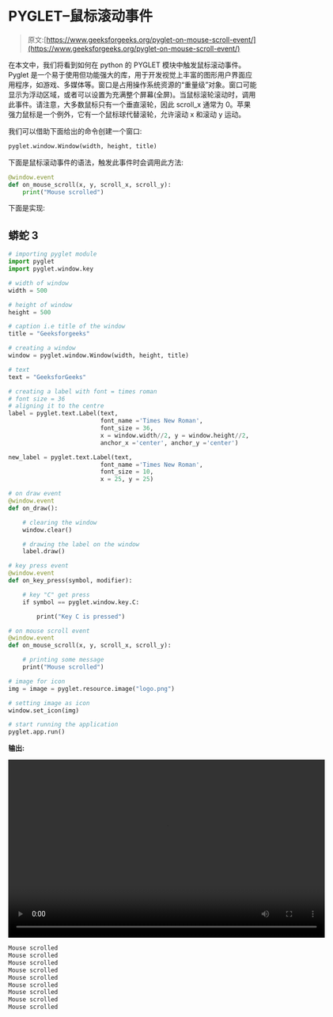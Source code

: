 # PYGLET–鼠标滚动事件

> 原文:[https://www.geeksforgeeks.org/pyglet-on-mouse-scroll-event/](https://www.geeksforgeeks.org/pyglet-on-mouse-scroll-event/)

在本文中，我们将看到如何在 python 的 PYGLET 模块中触发鼠标滚动事件。Pyglet 是一个易于使用但功能强大的库，用于开发视觉上丰富的图形用户界面应用程序，如游戏、多媒体等。窗口是占用操作系统资源的“重量级”对象。窗口可能显示为浮动区域，或者可以设置为充满整个屏幕(全屏)。当鼠标滚轮滚动时，调用此事件。请注意，大多数鼠标只有一个垂直滚轮，因此 scroll_x 通常为 0。苹果强力鼠标是一个例外，它有一个鼠标球代替滚轮，允许滚动 x 和滚动 y 运动。

我们可以借助下面给出的命令创建一个窗口:

```py
pyglet.window.Window(width, height, title)
```

下面是鼠标滚动事件的语法，触发此事件时会调用此方法:

```py
@window.event       
def on_mouse_scroll(x, y, scroll_x, scroll_y):
    print("Mouse scrolled")
```

下面是实现:

## 蟒蛇 3

```py
# importing pyglet module
import pyglet
import pyglet.window.key

# width of window
width = 500

# height of window
height = 500

# caption i.e title of the window
title = "Geeksforgeeks"

# creating a window
window = pyglet.window.Window(width, height, title)

# text
text = "GeeksforGeeks"

# creating a label with font = times roman
# font size = 36
# aligning it to the centre
label = pyglet.text.Label(text,
                          font_name ='Times New Roman',
                          font_size = 36,
                          x = window.width//2, y = window.height//2,
                          anchor_x ='center', anchor_y ='center')

new_label = pyglet.text.Label(text,
                          font_name ='Times New Roman',
                          font_size = 10,
                          x = 25, y = 25)

# on draw event
@window.event
def on_draw():   

    # clearing the window
    window.clear()

    # drawing the label on the window
    label.draw()

# key press event   
@window.event
def on_key_press(symbol, modifier):

    # key "C" get press
    if symbol == pyglet.window.key.C:

        print("Key C is pressed")

# on mouse scroll event
@window.event
def on_mouse_scroll(x, y, scroll_x, scroll_y):

    # printing some message
    print("Mouse scrolled")

# image for icon
img = image = pyglet.resource.image("logo.png")

# setting image as icon
window.set_icon(img)

# start running the application
pyglet.app.run()
```

**输出:**

<video class="wp-video-shortcode" id="video-481525-1" width="640" height="360" preload="metadata" controls=""><source type="video/mp4" src="https://media.geeksforgeeks.org/wp-content/uploads/20200906044457/Geeksforgeeks-2020-09-06-04-44-38.mp4?_=1">[https://media.geeksforgeeks.org/wp-content/uploads/20200906044457/Geeksforgeeks-2020-09-06-04-44-38.mp4](https://media.geeksforgeeks.org/wp-content/uploads/20200906044457/Geeksforgeeks-2020-09-06-04-44-38.mp4)</video>

```py
Mouse scrolled
Mouse scrolled
Mouse scrolled
Mouse scrolled
Mouse scrolled
Mouse scrolled
Mouse scrolled
Mouse scrolled
Mouse scrolled
```